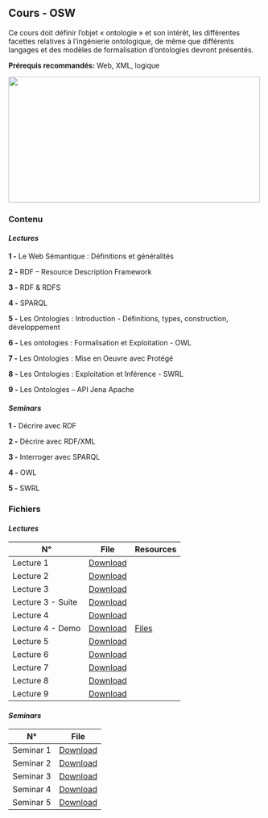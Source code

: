 ## Cours - OSW

Ce cours doit définir l’objet « ontologie » et son intérêt, les différentes facettes relatives à l’ingénierie ontologique, de même que différents langages et des modèles de formalisation d’ontologies devront présentés.

**Prérequis recommandés:** Web, XML, logique

<img src="https://www.inf.ed.ac.uk/teaching/courses/sws/SWSwordCloud.png" width=500px; height="250" />

### Contenu

#### *Lectures*

**1 -** Le Web Sémantique : Définitions et généralités 

**2 -** RDF – Resource Description Framework

**3 -** RDF &  RDFS

**4 -** SPARQL

**5 -** Les Ontologies : Introduction - Définitions, types, construction, développement

**6 -** Les ontologies : Formalisation et Exploitation - OWL 
    
**7 -** Les Ontologies : Mise en Oeuvre avec Protégé

**8 -** Les Ontologies : Exploitation et Inférence - SWRL

**9 -** Les Ontologies – API Jena Apache
  

#### *Seminars*

**1 -** Décrire avec RDF

**2 -** Décrire avec RDF/XML

**3 -** Interroger avec SPARQL

**4 -** OWL

**5 -** SWRL

### Fichiers

#### *Lectures* 

<table class="tg">
<thead>
  <tr>
    <th class="tg-uzvj">N°</th>
    <th class="tg-uzvj">File</th>
    <th class="tg-uzvj">Resources</th>
  </tr>
</thead>
<tbody>
  <tr>
    <td class="tg-9wq8">Lecture 1</td>
    <td class="tg-9wq8"><a href="https://github.com/GitTeaching/My-Courses/blob/main/S1/Ontologies-and-Semantic-Web/OSW%20-%20Cours%201.pdf">Download</a></td>
    <td class="tg-9wq8"></td>
  </tr>
  <tr>
    <td class="tg-9wq8">Lecture 2</td>
    <td class="tg-9wq8"><a href="https://github.com/GitTeaching/My-Courses/blob/main/S1/Ontologies-and-Semantic-Web/OSW%20-%20Cours%202.pdf">Download</a></td>
    <td class="tg-9wq8"></td>
  </tr>
  <tr>
    <td class="tg-9wq8">Lecture 3</td>
    <td class="tg-9wq8"><a href="https://github.com/GitTeaching/My-Courses/blob/main/S1/Ontologies-and-Semantic-Web/OSW%20-%20Cours%203.pdf">Download</a></td>
    <td class="tg-9wq8"></td>
  </tr>
  <tr>
    <td class="tg-9wq8">Lecture 3 - Suite</td>
    <td class="tg-9wq8"><a href="https://github.com/GitTeaching/My-Courses/blob/main/S1/Ontologies-and-Semantic-Web/OSW%20-%20Cours%203%20-%20Suite.pdf">Download</a></td>
    <td class="tg-9wq8"></td>
  </tr>
  <tr>
    <td class="tg-9wq8">Lecture 4</td>
    <td class="tg-9wq8"><a href="https://github.com/GitTeaching/My-Courses/blob/main/S1/Ontologies-and-Semantic-Web/OSW%20-%20Cours%204.pdf">Download</a></td>
    <td class="tg-9wq8"></td>
  </tr>
  <tr>
    <td class="tg-9wq8">Lecture 4 - Demo</td>
    <td class="tg-9wq8"><a href="https://github.com/GitTeaching/My-Courses/blob/main/S1/Ontologies-and-Semantic-Web/OSW%20-%20Cours%204%20-%20Demo.pdf">Download</a></td>
    <td class="tg-9wq8"><a href="https://github.com/GitTeaching/My-Courses/tree/main/S1/Ontologies-and-Semantic-Web/Cours%207%20-%20Files">Files</a></td>
  </tr>
  <tr>
    <td class="tg-9wq8">Lecture 5</td>
    <td class="tg-9wq8"><a href="https://github.com/GitTeaching/My-Courses/blob/main/S1/Ontologies-and-Semantic-Web/OSW%20-%20Cours%205.pdf">Download</a></td>
    <td class="tg-9wq8"></td>
  </tr>
  <tr>
    <td class="tg-9wq8">Lecture 6</td>
    <td class="tg-9wq8"><a href="https://github.com/GitTeaching/My-Courses/blob/main/S1/Ontologies-and-Semantic-Web/OSW%20-%20Cours%206.pdf">Download</a></td>
    <td class="tg-9wq8"></td>
  </tr>
  <tr>
    <td class="tg-9wq8">Lecture 7</td>
    <td class="tg-9wq8"><a href="https://github.com/GitTeaching/My-Courses/blob/main/S1/Ontologies-and-Semantic-Web/OSW%20-%20Cours%207.pdf">Download</a></td>
    <td class="tg-9wq8"></td>
  </tr>
  <tr>
    <td class="tg-9wq8">Lecture 8</td>
    <td class="tg-9wq8"><a href="https://github.com/GitTeaching/My-Courses/blob/main/S1/Ontologies-and-Semantic-Web/OSW%20-%20Cours%208.pdf">Download</a></td>
    <td class="tg-9wq8"></td>
  </tr> 
  <tr>
    <td class="tg-9wq8">Lecture 9</td>
    <td class="tg-9wq8"><a href="https://github.com/GitTeaching/My-Courses/blob/main/S1/Ontologies-and-Semantic-Web/OSW%20-%20Cours%209.pdf">Download</a></td>
    <td class="tg-9wq8"></td>
  </tr> 
</tbody>
</table>


#### *Seminars* 

<table class="tg">
<thead>
  <tr>
    <th class="tg-uzvj">N°</th>
    <th class="tg-uzvj">File</th>
  </tr>
</thead>
<tbody>
  <tr>
    <td class="tg-9wq8">Seminar 1</td>
    <td class="tg-9wq8"><a href="https://github.com/GitTeaching/My-Courses/blob/main/S1/Ontologies-and-Semantic-Web/OSW%20-%20TD%201.pdf">Download</a></td>
  </tr>
  <tr>
    <td class="tg-9wq8">Seminar 2</td>
    <td class="tg-9wq8"><a href="https://github.com/GitTeaching/My-Courses/blob/main/S1/Ontologies-and-Semantic-Web/OSW%20-%20TD%202.pdf">Download</a></td>
  </tr>
  <tr>
    <td class="tg-9wq8">Seminar 3</td>
    <td class="tg-9wq8"><a href="https://github.com/GitTeaching/My-Courses/blob/main/S1/Ontologies-and-Semantic-Web/OSW%20-%20TD%203.pdf">Download</a></td>
  </tr>
  <tr>
    <td class="tg-9wq8">Seminar 4</td>
    <td class="tg-9wq8"><a href="https://github.com/GitTeaching/My-Courses/blob/main/S1/Ontologies-and-Semantic-Web/OSW%20-%20TD%204.pdf">Download</a></td>
  </tr>
  <tr>
    <td class="tg-9wq8">Seminar 5</td>
    <td class="tg-9wq8"><a href="https://github.com/GitTeaching/My-Courses/blob/main/S1/Ontologies-and-Semantic-Web/OSW%20-%20TD%205.pdf">Download</a></td>
  </tr>
</tbody>
</table>

